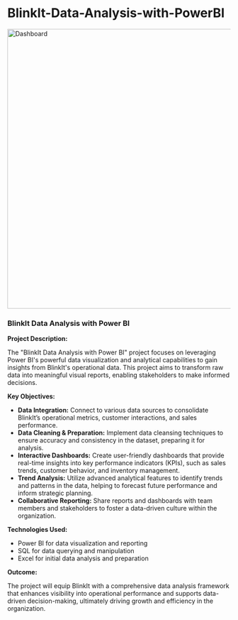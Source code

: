 # BlinkIt-Data-Analysis-with-PowerBI
<img width="630" alt="Dashboard" src="https://github.com/user-attachments/assets/c1f160be-2b97-47e6-bf2e-6b2addd23809">

### BlinkIt Data Analysis with Power BI

**Project Description:**

The "BlinkIt Data Analysis with Power BI" project focuses on leveraging Power BI's powerful data visualization and analytical capabilities to gain insights from BlinkIt's operational data. This project aims to transform raw data into meaningful visual reports, enabling stakeholders to make informed decisions.

**Key Objectives:**

- **Data Integration:** Connect to various data sources to consolidate BlinkIt’s operational metrics, customer interactions, and sales performance.
- **Data Cleaning & Preparation:** Implement data cleansing techniques to ensure accuracy and consistency in the dataset, preparing it for analysis.
- **Interactive Dashboards:** Create user-friendly dashboards that provide real-time insights into key performance indicators (KPIs), such as sales trends, customer behavior, and inventory management.
- **Trend Analysis:** Utilize advanced analytical features to identify trends and patterns in the data, helping to forecast future performance and inform strategic planning.
- **Collaborative Reporting:** Share reports and dashboards with team members and stakeholders to foster a data-driven culture within the organization.

**Technologies Used:**

- Power BI for data visualization and reporting
- SQL for data querying and manipulation
- Excel for initial data analysis and preparation

**Outcome:**

The project will equip BlinkIt with a comprehensive data analysis framework that enhances visibility into operational performance and supports data-driven decision-making, ultimately driving growth and efficiency in the organization.
